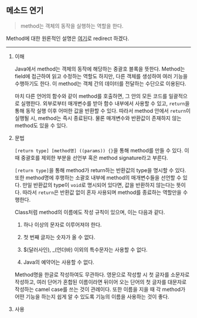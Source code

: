 ## 메소드 연기

> method는 객체의 동작을 실행하는 역할을 한다.

Method에 대한 원론적인 설명은 [여기](https://github.com/976520/TIL/blob/main/Java/Object%20Oriented%20Programming/%EA%B0%9C%EB%85%90.md)로 redirect 하겠다.

---

1. 이해

   Java에서 method는 객체의 동작에 해당하는 중괄호 블록을 뜻한다. Method는 field에 접근하여 읽고 수정하는 역할도 하지만, 다른 객체를 생성하여 여러 기능을 수행하기도 한다. 이 method는 객체 간의 데이터를 전달하는 수단으로 이용된다.

   마치 다른 언어의 함수와 같이 method를 호출하면, 그 안의 모든 코드를 일괄적으로 실행한다. 외부로부터 매개변수를 받아 함수 내부에서 사용할 수 있고, `return`을 통해 동작 실행 이후 어떠한 값을 반환할 수 있다. 따라서 method 안에서 `return`이 실행될 시, method는 즉시 종료된다. 물론 매개변수와 반환값이 존재하지 않는 method도 있을 수 있다.

2. 문법

   `[return type] [method명] ((params)) {}`을 통해 method를 만들 수 있다. 이 때 중괄호를 제외한 부분을 선언부 혹은 method signature라고 부른다.

   `[return type]`을 통해 method가 return하는 반환값의 type을 명시할 수 있다. 또한 method명에 후행하는 소괄호 내부에 method의 매개변수들을 선언할 수 있다. 만일 반환값의 type이 `void`로 명시되어 있다면, 값을 반환하지 않는다는 뜻이다. 따라서 `return`은 반환값 없이 혼자 사용되며 method를 종료하는 역할만을 수행한다.

   Class처럼 method의 이름에도 작성 규칙이 있으며, 이는 다음과 같다.

   1. 하나 이상의 문자로 이루어져야 한다.

   2. 첫 번째 글자는 숫자가 올 수 없다.

   3. $(달러사인), \_(언더바) 이외의 특수문자는 사용할 수 없다.

   4. Java의 예약어는 사용할 수 없다.

   Method명을 한글로 작성하여도 무관하다. 영문으로 작성할 시 첫 글자를 소문자로 작성하고, 여러 단어가 혼합된 이름이라면 뒤이어 오는 단어의 첫 글자를 대문자로 작성하는 camel case를 쓰는 것이 관례이다. 또한 이름을 지을 때 각 method가 어떤 기능을 하는지 쉽게 알 수 있도록 기능의 이름을 사용하는 것이 좋다.

3. 사용

